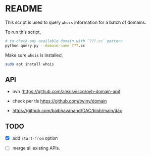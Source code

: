 # README

This script is used to query `whois` information for a batch of domains.

To run this script,

```bash
# to check any available domain with `???.cc` pattern
python query.py --domain-name ???.cc
```

Make sure `whois` is installed,

```bash
sudo apt install whois
```

## API

- ovh (<https://github.com/alexisvisco/ovh-domain-api>)

- check per tls
  <https://github.com/twiny/domain>

- <https://github.com/baibhavanand/DAC/blob/main/dac>

## TODO

- [x] add `start-from` option

- [ ] merge all existing APIs.
